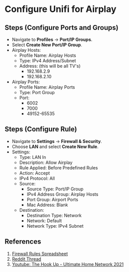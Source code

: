 # Configure Unifi for Airplay

## Steps (Configure Ports and Groups)

- Navigate to **Profiles** -> **Port/IP Groups**.
- Select **Create New Port/IP Group**.
- Airplay Hosts:
  - Profile Name: Airplay Hosts
  - Type: IPv4 Address/Subnet
  - Address: (this will be all TV's)
    - 192.168.2.9
    - 192.168.2.10
- Airplay Ports:
  - Profile Name: Airplay Ports
  - Type: Port Group
  - Port:
    - 6002
    - 7000
    - 49152-65535

## Steps (Configure Rule)

- Navigate to **Settings** -> **Firewall & Security**.
- Choose **LAN** and select **Create New Rule**.
- Settings:  
  - Type: LAN In
  - Description: Allow Airplay
  - Rule Applied: Before Predefined Rules
  - Action: Accept
  - IPv4 Protocol: All
  - Source:
    - Source Type: Port/IP Group
    - IPv4 Address Group: Airplay Hosts
    - Port Group: Airport Ports
    - Mac Address: Blank
  - Destination:
    - Destination Type: Network
    - Network: Default
    - Network Type: IPv4 Subnet

## References

1. [Firewall Rules Spreadsheet](https://docs.google.com/spreadsheets/d/1m-ghwm_1nR7T7JeI7ACe-U0883qj6i9WGKN1hYu-Ao8/edit#gid=0)
2. [Reddit Thread](https://www.reddit.com/r/Ubiquiti/comments/gu2yox/iot_vlan_settings_specific_to_airplay_apple_tv/)
3. [Youtube: The Hook Up - Ultimate Home Network 2021](https://www.youtube.com/watch?v=vz3u6E3Fxi8)
